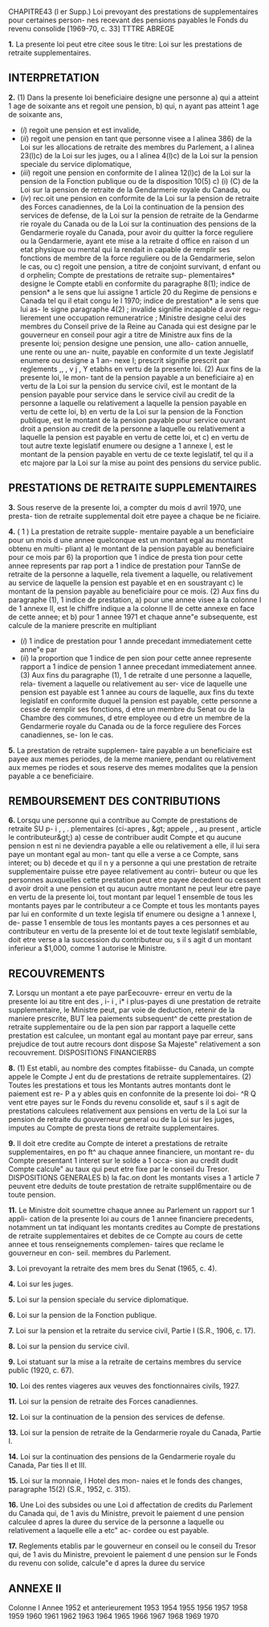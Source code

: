 CHAPITRE43 (l er Supp.)
Loi prevoyant des prestations de
supplementaires pour certaines person-
nes recevant des pensions payables
le Fonds du revenu consolide
[1969-70, c. 33]
TTTRE ABREGE

**1.** La presente loi peut etre citee sous
le titre: Loi sur les prestations de retraite
supplementaires.

## INTERPRETATION

**2.** (1) Dans la presente loi
beneficiaire designe une personne
a) qui a atteint 1 age de soixante ans et
regoit une pension,
b) qui, n ayant pas atteint 1 age de
soixante ans,
  * (_i_) regoit une pension et est invalide,
  * (_ii_) regoit une pension en tant que
personne visee a l alinea 386) de la
Loi sur les allocations de retraite des
membres du Parlement, a l alinea
23(l)c) de la Loi sur les juges, ou a
l alinea 4(l)c) de la Loi sur la pension
speciale du service diplomatique,
  * (_iii_) regoit une pension en conformite
de l alinea 12(l)c) de la Loi sur la
pension de la Fonction publique ou de
la disposition 10(5) c) (i) (C) de la
Loi sur la pension de retraite de la
Gendarmerie royale du Canada, ou
  * (_iv_) rec.oit une pension en conformite
de la Loi sur la pension de retraite
des Forces canadiennes, de la Loi
la continuation de la pension des
services de defense, de la Loi sur la
pension de retraite de la Gendarme
rie royale du Canada ou de la Loi sur
la continuation des pensions de la
Gendarmerie royale du Canada, pour
avoir du quitter la force reguliere ou
la Gendarmerie, ayant ete mise a la
retraite d office en raison d un etat
physique ou mental qui la rendait in
capable de remplir ses fonctions de
membre de la force reguliere ou de la
Gendarmerie, selon le cas, ou
c) regoit une pension, a titre de conjoint
survivant, d enfant ou d orphelin;
Compte de prestations de retraite sup-
plementaires* designe le Compte etabli
en conformite du paragraphe 8(1);
indice de pension* a le sens que lui assigne
1 article 20 du Regime de pensions
e
Canada tel qu il etait congu le l
1970;
indice de prestation* a le sens que lui as-
le
signe paragraphe 4(2) ;
invalide signifie incapable d avoir regu-
lierement une occupation remuneratrice ;
Ministre designe celui des membres du
Conseil prive de la Reine au Canada qui
est designe par le gouverneur en conseil
pour agir a titre de Ministre aux fins de
la presente loi;
pension designe une pension, une allo-
cation annuelle, une rente ou une an-
nuite, payable en conformite d un texte
Jegislatif enumere ou designe a 1 an-
nexe I;
prescrit signifie prescrit par reglements
,, , v j , Y
etabhs en vertu de la presente loi.
(2) Aux fins de la presente loi, le mon-
tant de la pension payable a un beneficiaire
a) en vertu de la Loi sur la pension du
service civil, est le montant de la pension
payable pour service dans le service civil
au credit de la personne a laquelle ou
relativement a laquelle la pension
payable en vertu de cette loi,
b) en vertu de la Loi sur la pension de
la Fonction publique, est le montant de
la pension payable pour service ouvrant
droit a pension au credit de la personne
a laquelle ou relativement a laquelle la
pension est payable en vertu de cette
loi, et
c) en vertu de tout autre texte legislatif
enumere ou designe a 1 annexe I, est le
montant de la pension payable en vertu
de ce texte legislatif,
tel qu il a etc majore par la Loi sur la mise
au point des pensions du service public.

## PRESTATIONS DE RETRAITE SUPPLEMENTAIRES

**3.** Sous reserve de la presente loi, a
compter du mois d avril 1970, une presta-
tion de retraite supplemental doit etre
payee a chaque be ne ficiaire.

**4.** ( 1 ) La prestation de retraite supple-
mentaire payable a un beneficiaire pour
un mois d une annee quelconque est un
montant egal au montant obtenu en multi-
pliant
a) le montant de la pension payable au
beneficiaire pour ce mois
par
6) la proportion que 1 indice de presta
tion pour cette annee represents par rap
port a 1 indice de prestation pour TannSe
de retraite de la personne a laquelle, rela
tivement a laquelle, ou relativement au
service de laquelle la pension est payable
et en en soustrayant
c) le montant de la pension payable au
beneficiaire pour ce mois.
(2) Aux fins du paragraphe (1), 1 indice
de prestation,
a) pour une annee visee a la colonne I de
1 annexe II, est le chiffre indique a la
colonne II de cette annexe en face de
cette annee; et
b) pour 1 annee 1971 et chaque anne"e
subsequente, est calcule de la maniere
prescrite en multipliant
  * (_i_) 1 indice de prestation pour 1 annde
precedant immediatement cette anne"e
par
  * (_ii_) la proportion que 1 indice de pen
sion pour cette annee represente
rapport a 1 indice de pension
1 annee precedant immediatement
annee.
(3) Aux fins du paragraphe (1), 1
de retraite d une personne a laquelle, rela-
tivement a laquelle ou relativement au ser-
vice de laquelle une pension est payable
est 1 annee au cours de laquelle, aux fins
du texte legislatif en conformite duquel la
pension est payable, cette personne a cesse
de remplir ses fonctions, d etre un membre
du Senat ou de la Chambre des communes,
d etre employee ou d etre un membre de la
Gendarmerie royale du Canada ou de la
force reguliere des Forces canadiennes, se-
lon le cas.

**5.** La prestation de retraite supplemen-
taire payable a un beneficiaire est payee
aux memes periodes, de la meme maniere,
pendant ou relativement aux memes pe
riodes et sous reserve des memes modalites
que la pension payable a ce beneficiaire.

## REMBOURSEMENT DES CONTRIBUTIONS

**6.** Lorsqu une personne qui a contribue
au Compte de prestations de retraite SU p-
i , , .
plementaires (ci-apres , &amp;gt; appele , , au present ,
article le contributeur&amp;gt;)
a) cesse de contribuer audit Compte et
qu aucune pension n est ni ne deviendra
payable a elle ou relativement a elle, il
lui sera paye un montant egal au mon-
tant qu elle a verse a ce Compte, sans
interet; ou
b) decede et qu il n y a personne a qui
une prestation de retraite supplementaire
puisse etre payee relativement au contri-
buteur ou que les personnes auxquelles
cette prestation peut etre payee decedent
ou cessent d avoir droit a une pension et
qu aucun autre montant ne peut leur
etre paye en vertu de la presente loi, tout
montant par lequel 1 ensemble de tous
les montants payes par le contributeur
a ce Compte et tous les montants payes
par lui en conformite d un texte legisla
tif enumere ou designe a 1 annexe I, de-
passe 1 ensemble de tous les montants
payes a ces personnes et au contributeur
en vertu de la presente loi et de tout
texte legislatif semblable, doit etre verse
a la succession du contributeur ou, s il
s agit d un montant inferieur a $1,000,
comme 1 autorise le Ministre.

## RECOUVREMENTS

**7.** Lorsqu un montant a ete paye parEecouvre-
erreur en vertu de la presente loi au titre ent des ,
i- i , i* i plus-payes
di une prestation de retraite supplementaire,
le Ministre peut, par voie de deduction,
retenir de la maniere prescrite, BUT lea
paiements subsequent^ de cette prestation
de retraite supplementaire ou de la pen
sion par rapport a laquelle cette prestation
est calculee, un montant egal au montant
paye par erreur, sans prejudice de tout
autre recours dont dispose Sa Majeste"
relativement a son recouvrement.
DISPOSITIONS FINANCIERBS

**8.** (1) Est etabli, au nombre des comptes fitabiisse-
du Canada, un compte appele le Compte J ent du
de prestations de retraite supplementaires.
(2) Toutes les prestations et tous les Montants
autres montants dont le paiement est re- P a y ables
quis en confonnite de la presente loi doi- ^R Q
vent etre payes sur le Fonds du revenu
consolide et, sauf s il s agit de prestations
calculees relativement aux pensions en
vertu de la Loi sur la pension de retraite
du gouverneur general ou de la Loi sur
les juges, imputes au Compte de presta
tions de retraite supplementaires.

**9.** II doit etre credite au Compte de interet a
prestations de retraite supplementaires, en po ft^ au
chaque annee financiere, un montant re- du Compte
presentant 1 interet sur le solde a 1 occa-
sion au credit dudit Compte calcule" au
taux qui peut etre fixe par le conseil du
Tresor.
DISPOSITIONS GENERALES
b) la fac.on dont les montants vises a
1 article 7 peuvent etre deduits de toute
prestation de retraite suppl6mentaire ou
de toute pension.

**11.** Le Ministre doit soumettre chaque
annee au Parlement un rapport sur 1 appli-
cation de la presente loi au cours de 1 annee
financiere precedents, notamment un tat
indiquant les montants credites au Compte
de prestations de retraite supplementaires
et debites de ce Compte au cours de cette
annee et tous renseignements complemen-
taires que reclame le gouverneur en con-
seil.
membres du Parlement.

**3.** Loi prevoyant la retraite des mem
bres du Senat (1965, c. 4).

**4.** Loi sur les juges.

**5.** Loi sur la pension speciale du service
diplomatique.

**6.** Loi sur la pension de la Fonction
publique.

**7.** Loi sur la pension et la retraite du
service civil, Partie I (S.R., 1906, c. 17).

**8.** Loi sur la pension du service civil.

**9.** Loi statuant sur la mise a la retraite
de certains membres du service public
(1920, c. 67).

**10.** Loi des rentes viageres aux veuves
des fonctionnaires civils, 1927.

**11.** Loi sur la pension de retraite des
Forces canadiennes.

**12.** Loi sur la continuation de la pension
des services de defense.

**13.** Loi sur la pension de retraite de la
Gendarmerie royale du Canada, Partie I.

**14.** Loi sur la continuation des pensions
de la Gendarmerie royale du Canada, Par
ties II et III.

**15.** Loi sur la monnaie, I Hotel des mon-
naies et le fonds des changes, paragraphe
15(2) (S.R., 1952, c. 315).

**16.** Une Loi des subsides ou une Loi
d affectation de credits du Parlement du
Canada qui, de 1 avis du Ministre, prevoit
le paiement d une pension calculee d apres
la duree du service de la personne a laquelle
ou relativement a laquelle elle a etc" ac-
cordee ou est payable.

**17.** Reglements etablis par le gouverneur
en conseil ou le conseil du Tresor qui, de
1 avis du Ministre, prevoient le paiement
d une pension sur le Fonds du revenu con
solide, calcule"e d apres la duree du service

## ANNEXE II
Colonne I
Annee
1952 et anterieurement
1953
1954
1955
1956
1957
1958
1959
1960
1961
1962
1963
1964
1965
1966
1967
1968
1969
1970
